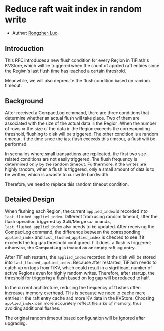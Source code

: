 # Reduce raft wait index in random write

- Author: [Rongzhen Luo](https://github.com/CalvinNeo)

## Introduction

This RFC introduces a new flush condition for every Region in TiFlash's KVStore, which will be triggered when the count of applied raft entries since the Region's last flush time has reached a certain threshold.

Meanwhile, we will also deprecate the flush condition based on random timeout.

## Background

After received a CompactLog command, there are three conditions that determine whether an actual flush will take place. Two of them are associated with the size of the actual data in the Region. When the number of rows or the size of the data in the Region exceeds the corresponding threshold, flushing to disk will be triggered. The other condition is a random timeout. If the time since the last flush exceeds this timeout, a flush will be performed.

In scenarios where small transactions are replicated, the first two size-related conditions are not easily triggered. The flush frequency is determined only by the random timeout. Furthermore, if the writes are highly random, when a flush is triggered, only a small amount of data is to be written, which is a waste to our write bandwidth.

Therefore, we need to replace this random timeout condition.

## Detailed Design

When flushing each Region, the current `applied_index` is recorded into `last_flushed_applied_index`. Different from using random timeout, after the flush operation triggered by Split/Merge commands, `last_flushed_applied_index` also needs to be updated. After receiving the CompactLog command, the difference between the corresponding `applied_index` and `last_flushed_applied_index` is checked to see if it exceeds the log gap threshold configured. If it does, a flush is triggered; otherwise, the CompactLog is treated as an empty raft log entry.

After TiFlash restarts, the `applied_index` recorded in the disk will be stored into `last_flushed_applied_index`. Because after restarted, TiFlash needs to catch up on logs from TiKV, which could result in a significant number of active Regions even for highly random writes. Therefore, after startup, the threshold for triggering a flush based on log gap will be reduced to half.

In the current architecture, reducing the frequency of flushes often increases memory overhead. This is because we need to cache more entries in the raft entry cache and more KV data in the KVStore. Choosing `applied_index` can more accurately reflect the size of memory, thus avoiding additional flushes.

The original random timeout based configuration will be ignored after upgrading.